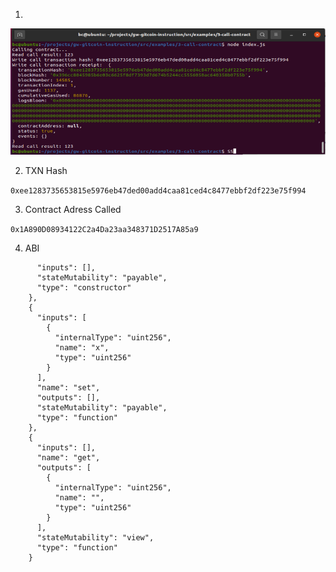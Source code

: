 1.

![Console](https://github.com/cesheep/gitcoin-nervo/blob/main/Step%203/ConsoleContractCall.png)

2. TXN Hash

```0xee1283735653815e5976eb47ded00add4caa81ced4c8477ebbf2df223e75f994```

3. Contract Adress Called

```0x1A890D08934122C2a4Da23aa348371D2517A85a9```

4. ABI

```{
      "inputs": [],
      "stateMutability": "payable",
      "type": "constructor"
    },
    {
      "inputs": [
        {
          "internalType": "uint256",
          "name": "x",
          "type": "uint256"
        }
      ],
      "name": "set",
      "outputs": [],
      "stateMutability": "payable",
      "type": "function"
    },
    {
      "inputs": [],
      "name": "get",
      "outputs": [
        {
          "internalType": "uint256",
          "name": "",
          "type": "uint256"
        }
      ],
      "stateMutability": "view",
      "type": "function"
    }
```

